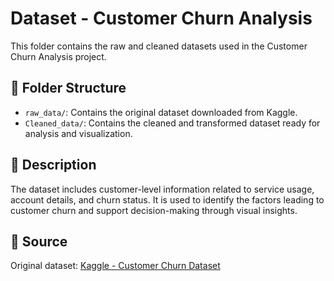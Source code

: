 # Dataset - Customer Churn Analysis

This folder contains the raw and cleaned datasets used in the Customer Churn Analysis project.

## 📂 Folder Structure

- `raw_data/`: Contains the original dataset downloaded from Kaggle.
- `Cleaned_data/`: Contains the cleaned and transformed dataset ready for analysis and visualization.

## 📑 Description

The dataset includes customer-level information related to service usage, account details, and churn status. It is used to identify the factors leading to customer churn and support decision-making through visual insights.

## 🔗 Source

Original dataset: [Kaggle - Customer Churn Dataset](https://www.kaggle.com/datasets/muhammadshahidazeem/customer-churn-dataset)
